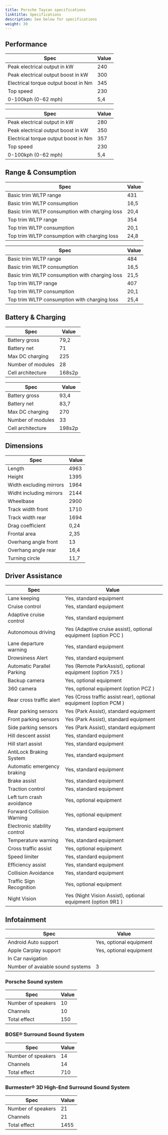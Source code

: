 ```yaml
---
title: Porsche Taycan specifications
linktitle: Specifications
description: See below for specifications
weight: 30
---
```


## Performance
|Spec|Value|
|----|-----|
|Peak electrical output in kW|240|
|Peak electrical output boost in kW|300|
|Electrical torque output boost in Nm|345|
|Top speed|230|
|0-100kph (0-62 mph)|5,4|


|Spec|Value|
|----|-----|
|Peak electrical output in kW|280|
|Peak electrical output boost in kW|350|
|Electrical torque output boost in Nm|357|
|Top speed|230|
|0-100kph (0-62 mph)|5,4|



## Range & Consumption
|Spec|Value|
|----|-----|
|Basic trim WLTP range|431|
|Basic trim WLTP consumption|16,5|
|Basic trim WLTP consumption with charging loss|20,4|
|Top trim WLTP range|354|
|Top trim WLTP consumption|20,1|
|Top trim WLTP consumption with charging loss|24,8|


|Spec|Value|
|----|-----|
|Basic trim WLTP range|484|
|Basic trim WLTP consumption|16,5|
|Basic trim WLTP consumption with charging loss|21,5|
|Top trim WLTP range|407|
|Top trim WLTP consumption|20,1|
|Top trim WLTP consumption with charging loss|25,4|



## Battery & Charging
|Spec|Value|
|----|-----|
|Battery gross|79,2|
|Battery net|71|
|Max DC charging|225|
|Number of modules|28|
|Cell architecture|168s2p|


|Spec|Value|
|----|-----|
|Battery gross|93,4|
|Battery net|83,7|
|Max DC charging|270|
|Number of modules|33|
|Cell architecture|198s2p|



## Dimensions
|Spec|Value|
|----|-----|
|Length|4963|
|Height|1395|
|Width excluding mirrors|1964|
|Widht including mirrors|2144|
|Wheelbase|2900|
|Track width front|1710|
|Track width rear|1694|
|Drag coefficient|0,24|
|Frontal area|2,35|
|Overhang angle front|13|
|Overhang angle rear|16,4|
|Turning circle|11,7|

## Driver Assistance
|Spec|Value|
|----|-----|
|Lane keeping|Yes, standard equipment|
|Cruise control|Yes, standard equipment|
|Adaptive cruise control|Yes, standard equipment|
|Autonomous driving|Yes (Adaptive cruise assist), optional equipment (option PCC )|
|Lane departure warning|Yes, standard equipment|
|Drowsiness Alert|Yes, standard equipment|
|Automatic Parallel Parking|Yes (Remote ParkAssist), optional equipment (option 7X5 )|
|Backup camera|Yes, optional equipment|
|360 camera|Yes, optional equipment (option PCZ )|
|Rear cross traffic alert|Yes (Cross traffic assist rear), optional equipment (option PCM )|
|Rear parking sensors|Yes (Park Assist), standard equipment|
|Front parking sensors|Yes (Park Assist), standard equipment|
|Side parking sensors|Yes (Park Assist), standard equipment|
|Hill descent assist|Yes, standard equipment|
|Hill start assist|Yes, standard equipment|
|AntiLock Braking System|Yes, standard equipment|
|Automatic emergency braking|Yes, standard equipment|
|Brake assist|Yes, standard equipment|
|Traction control|Yes, standard equipment|
|Left turn crash avoidance|Yes, optional equipment|
|Forward Collision Warning|Yes, optional equipment|
|Electronic stability control|Yes, standard equipment|
|Temperature warning|Yes, standard equipment|
|Cross traffic assist|Yes, optional equipment|
|Speed limiter|Yes, standard equipment|
|Efficiency assist|Yes, standard equipment|
|Collision Avoidance|Yes, standard equipment|
|Traffic Sign Recognition|Yes, optional equipment|
|Night Vision|Yes (Night Vision Assist), optional equipment (option 9R1 )|

## Infotainment
|Spec|Value|
|----|-----|
|Android Auto support|Yes, optional equipment|
|Apple Carplay support|Yes, optional equipment|
|In Car navigation||
|Number of avaiable sound systems|3|

### Porsche Sound system
|Spec|Value|
|----|-----|
|Number of speakers|10|
|Channels|10|
|Total effect|150|

###  BOSE® Surround Sound System
|Spec|Value|
|----|-----|
|Number of speakers|14|
|Channels|14|
|Total effect|710|

###  Burmester® 3D High-End Surround Sound System
|Spec|Value|
|----|-----|
|Number of speakers|21|
|Channels|21|
|Total effect|1455|
